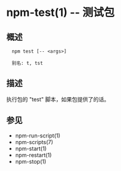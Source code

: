npm-test(1) -- 测试包
=============================

## 概述

      npm test [-- <args>]

      别名: t, tst

## 描述

执行包的 "test" 脚本，如果包提供了的话。

## 参见

* npm-run-script(1)
* npm-scripts(7)
* npm-start(1)
* npm-restart(1)
* npm-stop(1)
